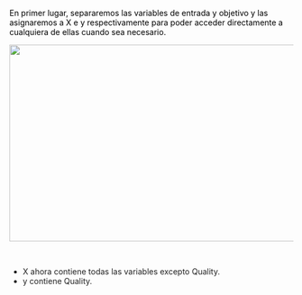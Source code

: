<p><span style="color:#000000">En primer lugar, separaremos las variables de entrada y objetivo y las asignaremos a X e y respectivamente para poder acceder directamente a cualquiera de ellas cuando sea necesario.</span></p>

<p style="text-align:center"><img alt="" height="350" src="https://dphi-courses.s3.ap-south-1.amazonaws.com/introduction-to-eda/Module3/eda3m2.png" width="1020" /></p>

<p>&nbsp;</p>

<ul>
	<li><span style="color:#212121">X ahora contiene todas las variables excepto Quality.</span></li>
	<li><span style="color:#212121">y contiene Quality.</span></li>
</ul>

<p>&nbsp;</p>